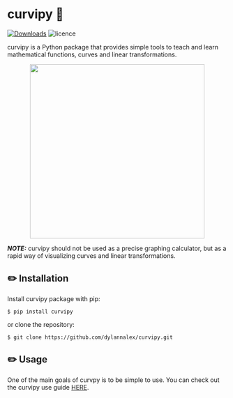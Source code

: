 # curvipy :triangular_ruler:	

[![Downloads](https://pepy.tech/badge/curvipy)](https://pepy.tech/project/curvipy)
![licence](https://img.shields.io/github/license/dylannalex/curvipy?color=blue)

curvipy is a Python package that provides simple tools to teach and learn
mathematical functions, curves and linear transformations.

<p align="center">
  <img width="400" height="400" src="../media/rotating_circle.gif?raw=true">
</p>

_**NOTE:**_ curvipy should not be used as a precise graphing calculator, but as a rapid way of
visualizing curves and linear transformations.

## :pencil2: Installation

Install curvipy package with pip:
```
$ pip install curvipy
```
or clone the repository:
```
$ git clone https://github.com/dylannalex/curvipy.git
```

## :pencil2: Usage

One of the main goals of curvpy is to be simple to use. You can check out the curvipy use guide [HERE](/docs/introduction.md).
